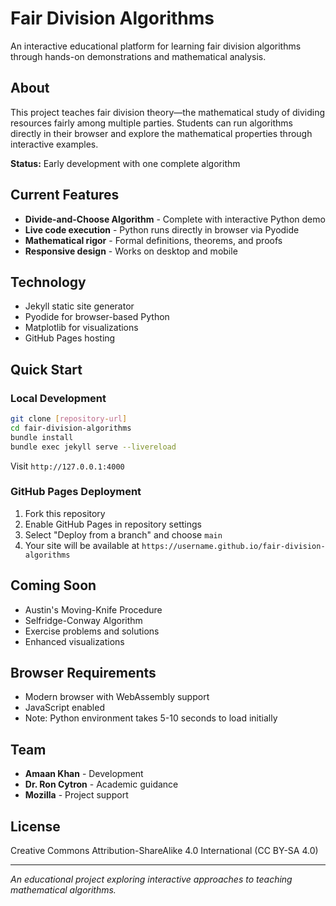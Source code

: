 # Fair Division Algorithms

An interactive educational platform for learning fair division algorithms through hands-on demonstrations and mathematical analysis.

## About

This project teaches fair division theory—the mathematical study of dividing resources fairly among multiple parties. Students can run algorithms directly in their browser and explore the mathematical properties through interactive examples.

**Status:** Early development with one complete algorithm

## Current Features

- **Divide-and-Choose Algorithm** - Complete with interactive Python demo
- **Live code execution** - Python runs directly in browser via Pyodide
- **Mathematical rigor** - Formal definitions, theorems, and proofs
- **Responsive design** - Works on desktop and mobile

## Technology

- Jekyll static site generator
- Pyodide for browser-based Python
- Matplotlib for visualizations
- GitHub Pages hosting

## Quick Start

### Local Development
```bash
git clone [repository-url]
cd fair-division-algorithms
bundle install
bundle exec jekyll serve --livereload
```
Visit `http://127.0.0.1:4000`

### GitHub Pages Deployment
1. Fork this repository
2. Enable GitHub Pages in repository settings
3. Select "Deploy from a branch" and choose `main`
4. Your site will be available at `https://username.github.io/fair-division-algorithms`

## Coming Soon

- Austin's Moving-Knife Procedure
- Selfridge-Conway Algorithm
- Exercise problems and solutions
- Enhanced visualizations

## Browser Requirements

- Modern browser with WebAssembly support
- JavaScript enabled
- Note: Python environment takes 5-10 seconds to load initially

## Team

- **Amaan Khan** - Development
- **Dr. Ron Cytron** - Academic guidance
- **Mozilla** - Project support

## License

Creative Commons Attribution-ShareAlike 4.0 International (CC BY-SA 4.0)

---

*An educational project exploring interactive approaches to teaching mathematical algorithms.*
